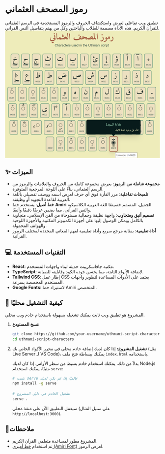 
# رموز المصحف العثماني

تطبيق ويب تفاعلي لعرض واستكشاف الحروف والرموز المستخدمة في الرسم العثماني للقرآن الكريم. هذه الأداة مصممة للطلاب والباحثين وكل من يهتم بتفاصيل النص القرآني.
![رموز الخط العثماني](https://github.com/engsaleh/uthmani-script-characters/blob/main/mushaf%20characters.png)


## ✨ الميزات

- **مجموعة شاملة من الرموز**: يعرض مجموعة كاملة من الحروف والعلامات والرموز من الرسم العثماني، بناءً على اللوحة المرجعية المتوفرة.
- **تلميحات تفاعلية**: مرر الفأرة فوق أي حرف لعرض اسمه ووصف تفصيلي باللغة العربية لقاعدة التجويد أو وظيفته.
- **خط أصيل**: يستخدم خط **Amiri** الجميل، المصمم خصيصًا للغة العربية الكلاسيكية والنص القرآني، مما يضمن عرضًا دقيقًا وأنيقًا.
- **تصميم أنيق ومتجاوب**: واجهة نظيفة وجمالية مستوحاة من الفن الإسلامي، متجاوبة بالكامل ويمكن الوصول إليها على أجهزة الكمبيوتر المكتبية والأجهزة اللوحية والهواتف المحمولة.
- **أداة تعليمية**: بمثابة مرجع سريع وأداة تعليمية لفهم المعاني المحددة لمختلف الرموز القرآنية.

## 💻 التقنيات المستخدمة

- **React**: مكتبة جافاسكريبت حديثة لبناء واجهات المستخدم.
- **TypeScript**: لإضافة الأنواع الثابتة، مما يحسن جودة الكود وقابليته للصيانة.
- **Tailwind CSS**: إطار عمل CSS يعتمد على الأدوات المساعدة لتطوير واجهات المستخدم المخصصة بسرعة.
- **Google Fonts**: لاستيراد خط Amiri المتخصص.

## 🚀 كيفية التشغيل محليًا

المشروع هو تطبيق ويب ثابت يمكنك تشغيله بسهولة باستخدام خادم ويب محلي.

1.  **نسخ المستودع:**
    ```bash
    git clone https://github.com/your-username/uthmani-script-characters.git
    cd uthmani-script-characters
    ```

2.  **تشغيل المشروع:**
    إذا كان لديك إضافة خادم محلي في محرر الأكواد الخاص بك (مثل Live Server لـ VS Code)، يمكنك ببساطة فتح ملف `index.html` باستخدامه.

    بدلاً من ذلك، يمكنك استخدام خادم بسيط من سطر الأوامر. إذا كان لديك Node.js مثبتًا، يمكنك استخدام `serve`:
    ```bash
    # تثبيت serve عالميًا إذا لم يكن لديك
    npm install -g serve

    # تشغيل الخادم في دليل المشروع
    serve .
    ```
    سيعمل التطبيق الآن على منفذ محلي (على سبيل المثال `http://localhost:3000`).



## 🙏ملاحظات

- المشروع مطور لمساعدة متعلمي القرآن الكريم.
- تم استخدام [خط أميري (Amiri Font)](https://fonts.google.com/specimen/Amiri) لعرض الرموز.


